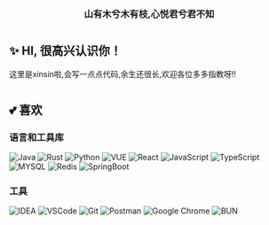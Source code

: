 <h3 align="center">山有木兮木有枝,心悦君兮君不知</h3>

#

## ✨ HI, 很高兴认识你！
这里是xinsin啦,会写一点点代码,余生还很长,欢迎各位多多指教呀!!

# 

## 💕 喜欢

### 语言和工具库
![Java](https://img.shields.io/badge/JAVA-red?style=for-the-badge&logo=iconjar&logoColor=white)
![Rust](https://img.shields.io/badge/rust-black?style=for-the-badge&logo=rust)
![Python](https://img.shields.io/static/v1?style=for-the-badge&message=Python&color=336e9d&logo=Python&logoColor=ffffff&label=)
![VUE](https://img.shields.io/badge/VUE-brightgreen?style=for-the-badge&logo=vuedotjs&logoColor=white)
![React](https://img.shields.io/badge/react-blue?style=for-the-badge&logo=react)
![JavaScript](https://img.shields.io/badge/JavaScript-F7DF1E?style=for-the-badge&logo=javascript&logoColor=black)
![TypeScript](https://img.shields.io/badge/TypeScript-007ACC?style=for-the-badge&logo=typescript&logoColor=white)
![MYSQL](https://img.shields.io/badge/-MYSQL-orange?style=for-the-badge&logo=mysql&logoColor=white)
![Redis](https://img.shields.io/badge/redis-%23DD0031.svg?&style=for-the-badge&logo=redis&logoColor=white)
![SpringBoot](https://img.shields.io/badge/Spring%20Boot-brightgreen?style=for-the-badge&logo=springboot&logoColor=white)

### 工具
![IDEA](https://img.shields.io/badge/IntelliJ_IDEA-000000.svg?style=for-the-badge&logo=intellij-idea&logoColor=white)
![VSCode](https://img.shields.io/badge/Visual_Studio_Code-0078D4?style=for-the-badge&logo=visual%20studio%20code&logoColor=white)
![Git](https://img.shields.io/badge/GIT-E44C30?style=for-the-badge&logo=git&logoColor=white)
![Postman](https://img.shields.io/badge/-postman-orange?style=for-the-badge&logo=postman&logoColor=white)
![Google Chrome](https://img.shields.io/badge/-Google%20Chrome-yellow?style=for-the-badge&logo=Google-chrome&logoColor=white)
![BUN](https://img.shields.io/badge/bun-orange?style=for-the-badge&logo=bun)
